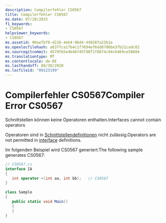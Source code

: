 ```yaml
---
description: Compilerfehler CS0567
title: Compilerfehler CS0567
ms.date: 07/20/2015
f1_keywords:
- CS0567
helpviewer_keywords:
- CS0567
ms.assetid: 90aefbf9-d216-4eb4-96d4-44926fa23b1e
ms.openlocfilehash: a637fca17b4c1f7694ef6dd8786be3fb21cadc02
ms.sourcegitcommit: d579fb5e4b46745fd0f1f8874c94c6469ce58604
ms.translationtype: MT
ms.contentlocale: de-DE
ms.lasthandoff: 08/30/2020
ms.locfileid: "89123199"
---
```

# <a name="compiler-error-cs0567"></a><span data-ttu-id="be1f3-103">Compilerfehler CS0567</span><span class="sxs-lookup"><span data-stu-id="be1f3-103">Compiler Error CS0567</span></span>
<span data-ttu-id="be1f3-104">Schnittstellen können keine Operatoren enthalten.</span><span class="sxs-lookup"><span data-stu-id="be1f3-104">Interfaces cannot contain operators</span></span>  
  
 <span data-ttu-id="be1f3-105">Operatoren sind in [Schnittstellendefinitionen](../language-reference/keywords/interface.md) nicht zulässig.</span><span class="sxs-lookup"><span data-stu-id="be1f3-105">Operators are not permitted in [interface](../language-reference/keywords/interface.md) definitions.</span></span>  
  
 <span data-ttu-id="be1f3-106">Im folgenden Beispiel wird CS0567 generiert:</span><span class="sxs-lookup"><span data-stu-id="be1f3-106">The following sample generates CS0567:</span></span>  
  
```csharp  
// CS0567.cs  
interface IA  
{  
   int operator +(int aa, int bb);   // CS0567  
}  
  
class Sample  
{  
   public static void Main()
   {  
   }  
}  
```
